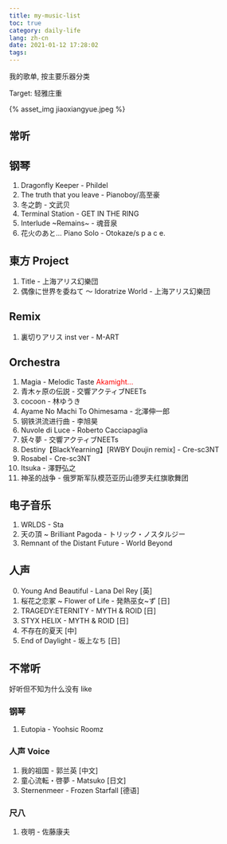 ```yaml
---
title: my-music-list
toc: true
category: daily-life
lang: zh-cn
date: 2021-01-12 17:28:02
tags:
---
```


我的歌单, 按主要乐器分类

Target: 轻雅庄重

<!-- more -->

{% asset_img jiaoxiangyue.jpeg %}

## 常听

## 钢琴

1. Dragonfly Keeper - Phildel
2. The truth that you leave - Pianoboy/高至豪
3. 冬之韵 - 文武贝
4. Terminal Station - GET IN THE RING
5. Interlude ~Remains~ - 魂音泉
6. 花火のあと​.​.​. Piano Solo - Otokaze/s p a c e​.

## 東方 Project

1. Title - 上海アリス幻樂団
2. 偶像に世界を委ねて ～ Idoratrize World - 上海アリス幻樂団

## Remix

1. 裏切りアリス inst ver - M-ART

## Orchestra

1. Magia - Melodic Taste
   <span style="color:red">Akamight...</span>
2. 青木ヶ原の伝説 - 交響アクティブNEETs
3. cocoon - 林ゆうき
4. Ayame No Machi To Ohimesama - 北澤伸一郎
5. 钢铁洪流进行曲 - 李旭昊
6. Nuvole di Luce - Roberto Cacciapaglia
7. 妖々夢 - 交響アクティブNEETs
8. Destiny【BlackYearning】[RWBY Doujin remix] - Cre-sc3NT
9. Rosabel - Cre-sc3NT
10. Itsuka - 澤野弘之
11. 神圣的战争 - 俄罗斯军队模范亚历山德罗夫红旗歌舞团

## 电子音乐

1. WRLDS - Sta
2. 天の頂 ~ Brilliant Pagoda - トリック・ノスタルジー
3. Remnant of the Distant Future - World Beyond

## 人声

0. Young And Beautiful - Lana Del Rey \[英\]
1. 桜花之恋冢 ~ Flower of Life - 発熱巫女~ず \[日\]
2. TRAGEDY:ETERNITY - MYTH & ROID \[日\]
3. STYX HELIX - MYTH & ROID \[日\]
4. 不存在的夏天 \[中\]
5. End of Daylight - 坂上なち \[日\]

## 不常听

好听但不知为什么没有 like

### 钢琴

1. Eutopia - Yoohsic Roomz

### 人声 Voice

1. 我的祖国 - 郭兰英 \[中文\]
2. 童心流転・啓夢 - Matsuko \[日文\]
3. Sternenmeer - Frozen Starfall \[德语\]

### 尺八

1. 夜明 - 佐藤康夫
